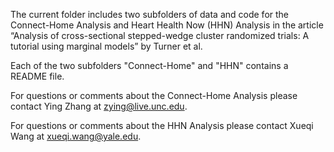 The current folder includes two subfolders of data and code for the Connect-Home Analysis and Heart Health Now (HHN) Analysis in the article “Analysis of cross-sectional stepped-wedge cluster randomized trials: A tutorial using marginal models” by Turner et al.

Each of the two subfolders "Connect-Home" and "HHN" contains a README file.

For questions or comments about the Connect-Home Analysis please contact Ying Zhang at zying@live.unc.edu.

For questions or comments about the HHN Analysis please contact Xueqi Wang at xueqi.wang@yale.edu.
